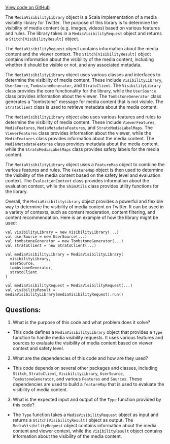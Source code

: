 [View code on GitHub](https://github.com/misbahsy/the-algorithm/visibilitylib/src/main/scala/com/twitter/visibility/interfaces/media/MediaVisibilityLibrary.scala)

The `MediaVisibilityLibrary` object is a Scala implementation of a media visibility library for Twitter. The purpose of this library is to determine the visibility of media content (e.g. images, videos) based on various features and rules. The library takes in a `MediaVisibilityRequest` object and returns a `Stitch[VisibilityResult]` object.

The `MediaVisibilityRequest` object contains information about the media content and the viewer context. The `Stitch[VisibilityResult]` object contains information about the visibility of the media content, including whether it should be visible or not, and any associated metadata.

The `MediaVisibilityLibrary` object uses various classes and interfaces to determine the visibility of media content. These include `VisibilityLibrary`, `UserSource`, `TombstoneGenerator`, and `StratoClient`. The `VisibilityLibrary` class provides the core functionality for the library, while the `UserSource` class provides information about the viewer. The `TombstoneGenerator` class generates a "tombstone" message for media content that is not visible. The `StratoClient` class is used to retrieve metadata about the media content.

The `MediaVisibilityLibrary` object also uses various features and rules to determine the visibility of media content. These include `ViewerFeatures`, `MediaFeatures`, `MediaMetadataFeatures`, and `StratoMediaLabelMaps`. The `ViewerFeatures` class provides information about the viewer, while the `MediaFeatures` class provides information about the media content. The `MediaMetadataFeatures` class provides metadata about the media content, while the `StratoMediaLabelMaps` class provides safety labels for the media content.

The `MediaVisibilityLibrary` object uses a `FeatureMap` object to combine the various features and rules. The `FeatureMap` object is then used to determine the visibility of the media content based on the safety level and evaluation context. The `EvaluationContext` class provides information about the evaluation context, while the `ShimUtils` class provides utility functions for the library.

Overall, the `MediaVisibilityLibrary` object provides a powerful and flexible way to determine the visibility of media content on Twitter. It can be used in a variety of contexts, such as content moderation, content filtering, and content recommendation. Here is an example of how the library might be used:

```
val visibilityLibrary = new VisibilityLibrary(...)
val userSource = new UserSource(...)
val tombstoneGenerator = new TombstoneGenerator(...)
val stratoClient = new StratoClient(...)

val mediaVisibilityLibrary = MediaVisibilityLibrary(
  visibilityLibrary,
  userSource,
  tombstoneGenerator,
  stratoClient
)

val mediaVisibilityRequest = MediaVisibilityRequest(...)
val visibilityResult = mediaVisibilityLibrary(mediaVisibilityRequest).run()
```
## Questions: 
 1. What is the purpose of this code and what problem does it solve?
- This code defines a `MediaVisibilityLibrary` object that provides a `Type` function to handle media visibility requests. It uses various features and sources to evaluate the visibility of media content based on viewer context and safety level.

2. What are the dependencies of this code and how are they used?
- This code depends on several other packages and classes, including `Stitch`, `StratoClient`, `VisibilityLibrary`, `UserSource`, `TombstoneGenerator`, and various `Features` and `Sources`. These dependencies are used to build a `featureMap` that is used to evaluate the visibility of media content.

3. What is the expected input and output of the `Type` function provided by this code?
- The `Type` function takes a `MediaVisibilityRequest` object as input and returns a `Stitch[VisibilityResult]` object as output. The `MediaVisibilityRequest` object contains information about the media content and viewer context, while the `VisibilityResult` object contains information about the visibility of the media content.